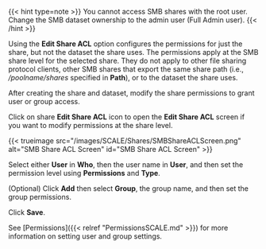&NewLine;

{{< hint type=note >}}
You cannot access SMB shares with the root user. Change the SMB dataset ownership to the admin user (Full Admin user).
{{< /hint >}}

Using the **Edit Share ACL** option configures the permissions for just the share, but not the dataset the share uses.
The permissions apply at the SMB share level for the selected share.
They do not apply to other file sharing protocol clients, other SMB shares that export the same share path (i.e., */poolname/shares* specified in **Path**), or to the dataset the share uses.

After creating the share and dataset, modify the share permissions to grant user or group access.

Click on <span class="material-icons">share</span> **Edit Share ACL** icon to open the **Edit Share ACL** screen if you want to modify permissions at the share level.

{{< trueimage src="/images/SCALE/Shares/SMBShareACLScreen.png" alt="SMB Share ACL Screen" id="SMB Share ACL Screen" >}}

Select either **User** in **Who**, then the user name in **User**, and then set the permission level using **Permissions** and **Type**.

(Optional) Click **Add** then select **Group**, the group name, and then set the group permissions.

Click **Save**.

See [Permissions]({{< relref "PermissionsSCALE.md" >}}) for more information on setting user and group settings.
